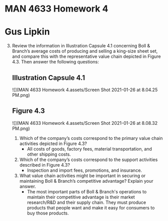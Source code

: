 # MAN 4633 Homework 4

# Gus Lipkin

3. Review the information in Illustration Capsule 4.1 concerning Boll & Branch’s average costs of producing and selling a king-size sheet set, and compare this with the representative value chain depicted in Figure 4.3. Then answer the following questions:

   ## Illustration Capsule 4.1

   ![](MAN 4633 Homework 4.assets/Screen Shot 2021-01-26 at 8.04.25 PM.png)

   ## Figure 4.3

   ![](MAN 4633 Homework 4.assets/Screen Shot 2021-01-26 at 8.08.32 PM.png)

   1. Which of the company’s costs correspond to the primary value chain activities depicted in Figure 4.3?
      - All costs of goods, factory fees, material transportation, and other shipping costs.
   2. Which of the company’s costs correspond to the support activities described in Figure 4.3?
      - Inspection and import fees, promotions, and insurance.
   3. What value chain activities might be important in securing or maintaining Boll & Branch’s competitive advantage? Explain your answer.
      - The most important parts of Boll & Branch's operations to maintain their competitive advantage is their market research/R&D and their supply chain. They must produce products that people want and make it easy for consumers to buy those products.